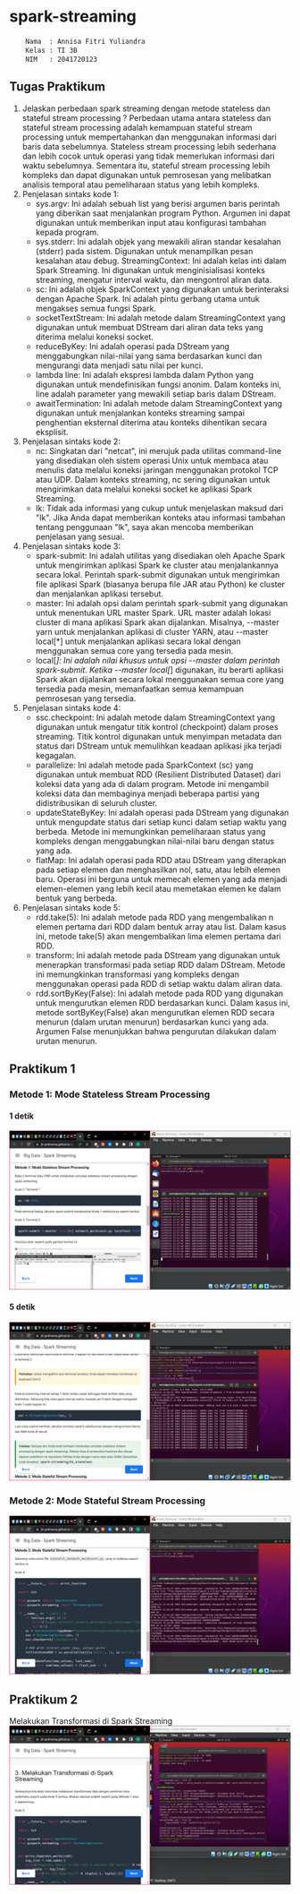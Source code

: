 # spark-streaming
        Nama  : Annisa Fitri Yuliandra
        Kelas : TI 3B
        NIM   : 2041720123

## Tugas Praktikum     
1. Jelaskan perbedaan spark streaming dengan metode stateless dan stateful stream processing ? Perbedaan utama antara stateless dan stateful stream processing adalah kemampuan stateful stream processing untuk mempertahankan dan menggunakan informasi dari baris data sebelumnya. Stateless stream processing lebih sederhana dan lebih cocok untuk operasi yang tidak memerlukan informasi dari waktu sebelumnya. Sementara itu, stateful stream processing lebih kompleks dan dapat digunakan untuk pemrosesan yang melibatkan analisis temporal atau pemeliharaan status yang lebih kompleks.
2. Penjelasan sintaks kode 1:
    * sys.argv: Ini adalah sebuah list yang berisi argumen baris perintah yang diberikan saat menjalankan program Python. Argumen ini dapat digunakan untuk memberikan input atau konfigurasi tambahan kepada program.
    * sys.stderr: Ini adalah objek yang mewakili aliran standar kesalahan (stderr) pada sistem. Digunakan untuk menampilkan pesan kesalahan atau debug.
StreamingContext: Ini adalah kelas inti dalam Spark Streaming. Ini digunakan untuk menginisialisasi konteks streaming, mengatur interval waktu, dan mengontrol aliran data.
    * sc: Ini adalah objek SparkContext yang digunakan untuk berinteraksi dengan Apache Spark. Ini adalah pintu gerbang utama untuk mengakses semua fungsi Spark.
    * socketTextStream: Ini adalah metode dalam StreamingContext yang digunakan untuk membuat DStream dari aliran data teks yang diterima melalui koneksi socket.
    * reduceByKey: Ini adalah operasi pada DStream yang menggabungkan nilai-nilai yang sama berdasarkan kunci dan mengurangi data menjadi satu nilai per kunci.
    * lambda line: Ini adalah ekspresi lambda dalam Python yang digunakan untuk mendefinisikan fungsi anonim. Dalam konteks ini, line adalah parameter yang mewakili setiap baris dalam DStream.
    * awaitTermination: Ini adalah metode dalam StreamingContext yang digunakan untuk menjalankan konteks streaming sampai penghentian eksternal diterima atau konteks dihentikan secara eksplisit.
3. Penjelasan sintaks kode 2:
    * nc: Singkatan dari "netcat", ini merujuk pada utilitas command-line yang disediakan oleh sistem operasi Unix untuk membaca atau menulis data melalui koneksi jaringan menggunakan protokol TCP atau UDP. Dalam konteks streaming, nc sering digunakan untuk mengirimkan data melalui koneksi socket ke aplikasi Spark Streaming.
    * lk: Tidak ada informasi yang cukup untuk menjelaskan maksud dari "lk". Jika Anda dapat memberikan konteks atau informasi tambahan tentang penggunaan "lk", saya akan mencoba memberikan penjelasan yang sesuai.
4. Penjelasan sintaks kode 3:
    * spark-submit: Ini adalah utilitas yang disediakan oleh Apache Spark untuk mengirimkan aplikasi Spark ke cluster atau menjalankannya secara lokal. Perintah spark-submit digunakan untuk mengirimkan file aplikasi Spark (biasanya berupa file JAR atau Python) ke cluster dan menjalankan aplikasi tersebut.
    * master: Ini adalah opsi dalam perintah spark-submit yang digunakan untuk menentukan URL master Spark. URL master adalah lokasi cluster di mana aplikasi Spark akan dijalankan. Misalnya, --master yarn untuk menjalankan aplikasi di cluster YARN, atau --master local[*] untuk menjalankan aplikasi secara lokal dengan menggunakan semua core yang tersedia pada mesin.
    * local[*]: Ini adalah nilai khusus untuk opsi --master dalam perintah spark-submit. Ketika --master local[*] digunakan, itu berarti aplikasi Spark akan dijalankan secara lokal menggunakan semua core yang tersedia pada mesin, memanfaatkan semua kemampuan pemrosesan yang tersedia.
5. Penjelasan sintaks kode 4:
    * ssc.checkpoint: Ini adalah metode dalam StreamingContext yang digunakan untuk mengatur titik kontrol (checkpoint) dalam proses streaming. Titik kontrol digunakan untuk menyimpan metadata dan status dari DStream untuk memulihkan keadaan aplikasi jika terjadi kegagalan.
    * parallelize: Ini adalah metode pada SparkContext (sc) yang digunakan untuk membuat RDD (Resilient Distributed Dataset) dari koleksi data yang ada di dalam program. Metode ini mengambil koleksi data dan membaginya menjadi beberapa partisi yang didistribusikan di seluruh cluster.
    * updateStateByKey: Ini adalah operasi pada DStream yang digunakan untuk mengupdate status dari setiap kunci dalam setiap waktu yang berbeda. Metode ini memungkinkan pemeliharaan status yang kompleks dengan menggabungkan nilai-nilai baru dengan status yang ada.
    * flatMap: Ini adalah operasi pada RDD atau DStream yang diterapkan pada setiap elemen dan menghasilkan nol, satu, atau lebih elemen baru. Operasi ini berguna untuk memecah elemen yang ada menjadi elemen-elemen yang lebih kecil atau memetakan elemen ke dalam bentuk yang berbeda.
6. Penjelasan sintaks kode 5:
    * rdd.take(5): Ini adalah metode pada RDD yang mengembalikan n elemen pertama dari RDD dalam bentuk array atau list. Dalam kasus ini, metode take(5) akan mengembalikan lima elemen pertama dari RDD.
    * transform: Ini adalah metode pada DStream yang digunakan untuk menerapkan transformasi pada setiap RDD dalam DStream. Metode ini memungkinkan transformasi yang kompleks dengan menggunakan operasi pada RDD di setiap waktu dalam aliran data.
    * rdd.sortByKey(False): Ini adalah metode pada RDD yang digunakan untuk mengurutkan elemen RDD berdasarkan kunci. Dalam kasus ini, metode sortByKey(False) akan mengurutkan elemen RDD secara menurun (dalam urutan menurun) berdasarkan kunci yang ada. Argumen False menunjukkan bahwa pengurutan dilakukan dalam urutan menurun.

## Praktikum 1
### Metode 1: Mode Stateless Stream Processing
#### 1 detik
![](img/1.png)
#### 5 detik
![](img/2.png)

### Metode 2: Mode Stateful Stream Processing
![](img/3.png)

## Praktikum 2
Melakukan Transformasi di Spark Streaming
![](img/4.png)






